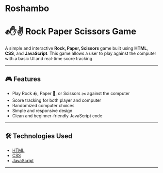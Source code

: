 # Roshambo
# ✊✋✌️ Rock Paper Scissors Game

A simple and interactive **Rock, Paper, Scissors** game built using **HTML**, **CSS**, and **JavaScript**. This game allows a user to play against the computer with a basic UI and real-time score tracking.

---

## 🎮 Features

- Play Rock 🪨, Paper 📄, or Scissors ✂️ against the computer
- Score tracking for both player and computer
- Randomized computer choices
- Simple and responsive design
- Clean and beginner-friendly JavaScript code


---

## 🛠️ Technologies Used

- [HTML](w)
- [CSS](w)
- [JavaScript](w)

---


